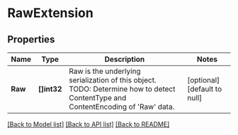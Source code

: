 # RawExtension

## Properties
Name | Type | Description | Notes
------------ | ------------- | ------------- | -------------
**Raw** | **[]int32** | Raw is the underlying serialization of this object.  TODO: Determine how to detect ContentType and ContentEncoding of &#39;Raw&#39; data. | [optional] [default to null]

[[Back to Model list]](../README.md#documentation-for-models) [[Back to API list]](../README.md#documentation-for-api-endpoints) [[Back to README]](../README.md)


